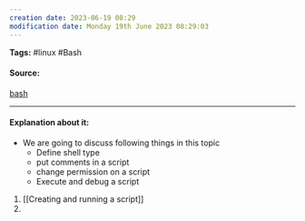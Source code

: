 ```yaml
---
creation date: 2023-06-19 08:29
modification date: Monday 19th June 2023 08:29:03
---
```


**Tags:** #linux #Bash

#### Source:
[bash](https://tldp.org/LDP/Bash-Beginners-Guide/html/chap_02.html)

--------------------------------------

#### Explanation about it:

* We are going to discuss following things in this topic
	* Define shell type
	* put comments in a script
	* change permission on a script
	* Execute and debug a script

1. [[Creating and running a script]]
2. 